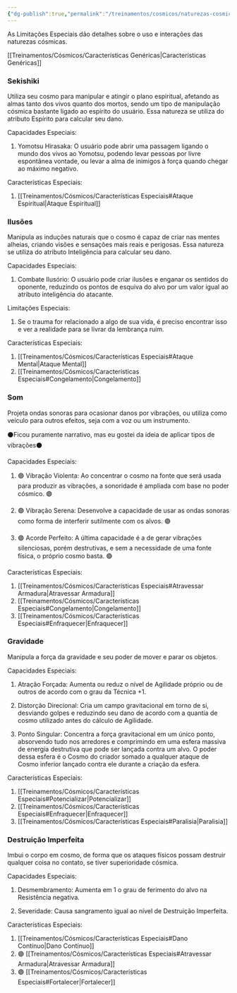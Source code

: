 ```yaml
---
{"dg-publish":true,"permalink":"/treinamentos/cosmicos/naturezas-cosmicas-intermediarias/"}
---
```


As Limitações Especiais dão detalhes sobre o uso e interações das naturezas cósmicas.

[[Treinamentos/Cósmicos/Características Genéricas\|Características Genéricas]]
### Sekishiki

Utiliza seu cosmo para manipular e atingir o plano espiritual, afetando as almas tanto dos vivos quanto dos mortos, sendo um tipo de manipulação cósmica bastante ligado ao espírito do usuário. Essa natureza se utiliza do atributo Espírito para calcular seu dano.

Capacidades Especiais:

1. Yomotsu Hirasaka: O usuário pode abrir uma passagem ligando o mundo dos vivos ao Yomotsu, podendo levar pessoas por livre espontânea vontade, ou levar a alma de inimigos à força quando chegar ao máximo negativo.

Características Especiais:

1. [[Treinamentos/Cósmicos/Características Especiais#Ataque Espiritual\|Ataque Espiritual]]
 

### Ilusões

Manipula as induções naturais que o cosmo é capaz de criar nas mentes alheias, criando visões e sensações mais reais e perigosas. Essa natureza se utiliza do atributo Inteligência para calcular seu dano.

Capacidades Especiais:

1. Combate Ilusório: O usuário pode criar ilusões e enganar os sentidos do oponente, reduzindo os pontos de esquiva do alvo por um valor igual ao atributo inteligência do atacante.  

Limitações Especiais:

1. Se o trauma for relacionado a algo de sua vida, é preciso encontrar isso e ver a realidade para se livrar da lembrança ruim.

Características Especiais:

1. [[Treinamentos/Cósmicos/Características Especiais#Ataque Mental\|Ataque Mental]]
2. [[Treinamentos/Cósmicos/Características Especiais#Congelamento\|Congelamento]]

### Som

Projeta ondas sonoras para ocasionar danos por vibrações, ou utiliza como veículo para outros efeitos, seja com a voz ou um instrumento.  

⚫Ficou puramente narrativo, mas eu gostei da ideia de aplicar tipos de vibrações⚫  

Capacidades Especiais:

1. 🟣 Vibração Violenta: Ao concentrar o cosmo na fonte que será usada para produzir as vibrações, a sonoridade é ampliada com base no poder cósmico. 🟣

2. 🟣 Vibração Serena: Desenvolve a capacidade de usar as ondas sonoras como forma de interferir sutilmente com os alvos. 🟣

3. 🟣 Acorde Perfeito: A última capacidade é a de gerar vibrações silenciosas, porém destrutivas, e sem a necessidade de uma fonte física, o próprio cosmo basta. 🟣

Características Especiais:

1. [[Treinamentos/Cósmicos/Características Especiais#Atravessar Armadura\|Atravessar Armadura]]
2. [[Treinamentos/Cósmicos/Características Especiais#Congelamento\|Congelamento]]
3. [[Treinamentos/Cósmicos/Características Especiais#Enfraquecer\|Enfraquecer]]

### Gravidade

Manipula a força da gravidade e seu poder de mover e parar os objetos.  

Capacidades Especiais:

1. Atração Forçada: Aumenta ou reduz o nível de Agilidade próprio ou de outros de acordo com o grau da Técnica +1. 

2. Distorção Direcional: Cria um campo gravitacional em torno de si, desviando golpes e reduzindo seu dano de acordo com a quantia de cosmo utilizado antes do cálculo de Agilidade.

3. Ponto Singular: Concentra a força gravitacional em um único ponto, absorvendo tudo nos arredores e comprimindo em uma esfera massiva de energia destrutiva que pode ser lançada contra um alvo. O poder dessa esfera é o Cosmo do criador somado a qualquer ataque de Cosmo inferior lançado contra ele durante a criação da esfera.

Características Especiais:

1. [[Treinamentos/Cósmicos/Características Especiais#Potencializar\|Potencializar]]
2. [[Treinamentos/Cósmicos/Características Especiais#Enfraquecer\|Enfraquecer]]
3. [[Treinamentos/Cósmicos/Características Especiais#Paralisia\|Paralisia]]  

### Destruição Imperfeita

Imbui o corpo em cosmo, de forma que os ataques físicos possam destruir qualquer coisa no contato, se tiver superioridade cósmica. 

Capacidades Especiais:

1. Desmembramento: Aumenta em 1 o grau de ferimento do alvo na Resistência negativa.

2. Severidade: Causa sangramento igual ao nível de Destruição Imperfeita.  

Características Especiais:

1. [[Treinamentos/Cósmicos/Características Especiais#Dano Contínuo\|Dano Contínuo]]
2. 🟣 [[Treinamentos/Cósmicos/Características Especiais#Atravessar Armadura\|Atravessar Armadura]]
3. 🟣 [[Treinamentos/Cósmicos/Características Especiais#Fortalecer\|Fortalecer]]


<script src="https://giscus.app/client.js"
        data-repo="Pl1z3r/suvantagi-wiki"
        data-repo-id="R_kgDONYZixw"
        data-category="Wiki Comments"
        data-category-id="DIC_kwDONYZix84Ck34K"
        data-mapping="pathname"
        data-strict="1"
        data-reactions-enabled="1"
        data-emit-metadata="0"
        data-input-position="top"
        data-theme="preferred_color_scheme"
        data-lang="pt"
        data-loading="lazy"
        crossorigin="anonymous"
        async>
</script>